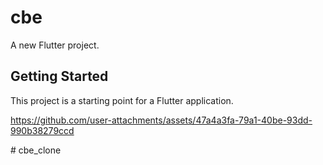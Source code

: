 # cbe
A new Flutter project.

## Getting Started

This project is a starting point for a Flutter application.



https://github.com/user-attachments/assets/47a4a3fa-79a1-40be-93dd-990b38279ccd



#   c b e _ c l o n e 
 
 
